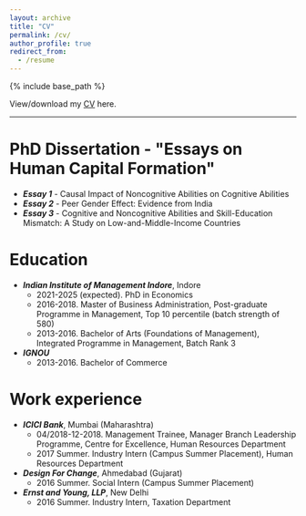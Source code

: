 ```yaml
---
layout: archive
title: "CV"
permalink: /cv/
author_profile: true
redirect_from:
  - /resume
---
```


{% include base_path %}

View/download my [CV](https://www.dropbox.com/home/CV?preview=Vanshika_CV_15-11-24.pdf) here. 

---


**PhD Dissertation - "Essays on Human Capital Formation"**
======
* _**Essay 1**_ - Causal Impact of Noncognitive Abilities on Cognitive Abilities
* _**Essay 2**_ - Peer Gender Effect: Evidence from India
* _**Essay 3**_ - Cognitive and Noncognitive Abilities and Skill-Education Mismatch: A Study on Low-and-Middle-Income Countries

Education
======
* _**Indian Institute of Management Indore**_, Indore
  * 2021-2025 (expected). PhD in Economics
  * 2016-2018. Master of Business Administration, Post-graduate Programme in Management, Top 10 percentile (batch strength of 580)
  * 2013-2016. Bachelor of Arts (Foundations of Management), Integrated Programme in Management, Batch Rank 3
* _**IGNOU**_
  * 2013-2016. Bachelor of Commerce

Work experience
======
* _**ICICI Bank**_, Mumbai (Maharashtra)
  * 04/2018-12-2018. Management Trainee, Manager Branch Leadership Programme, Centre for Excellence, Human Resources Department
  * 2017 Summer. Industry Intern (Campus Summer Placement), Human Resources Department
* _**Design For Change**_, Ahmedabad (Gujarat)
  * 2016 Summer. Social Intern (Campus Summer Placement)
* _**Ernst and Young, LLP**_, New Delhi
  * 2016 Summer. Industry Intern, Taxation Department 
  
